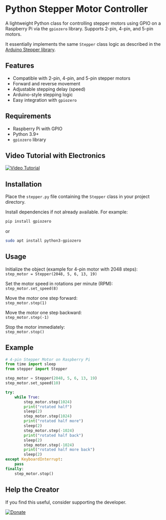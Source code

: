# Python Stepper Motor Controller

A lightweight Python class for controlling stepper motors using GPIO on a Raspberry Pi via the `gpiozero` library. Supports 2-pin, 4-pin, and 5-pin motors.

It essentially implements the same `Stepper` class logic as described in the [Arduino Stepper library](https://docs.arduino.cc/libraries/stepper/).

## Features

- Compatible with 2-pin, 4-pin, and 5-pin stepper motors  
- Forward and reverse movement  
- Adjustable stepping delay (speed)  
- Arduino-style stepping logic  
- Easy integration with `gpiozero`

## Requirements

- Raspberry Pi with GPIO  
- Python 3.9+  
- `gpiozero` library

## Video Tutorial with Electronics

[![Video Tutorial](https://img.youtube.com/vi/T8thjPohz5g/mqdefault.jpg)](https://www.youtube.com/watch?v=T8thjPohz5g)

## Installation

Place the `stepper.py` file containing the `Stepper` class in your project directory.

Install dependencies if not already available. For example:
```bash
pip install gpiozero
```
or
```bash
sudo apt install python3-gpiozero
```

## Usage

Initialize the object (example for 4-pin motor with 2048 steps):  
`step_motor = Stepper(2048, 5, 6, 13, 19)`

Set the motor speed in rotations per minute (RPM):  
`step_motor.set_speed(8)`

Move the motor one step forward:  
`step_motor.step(1)`

Move the motor one step backward:  
`step_motor.step(-1)`

Stop the motor immediately:  
`step_motor.stop()`

## Example

```python
# 4-pin Stepper Motor on Raspberry Pi
from time import sleep
from stepper import Stepper

step_motor = Stepper(2048, 5, 6, 13, 19)
step_motor.set_speed(10)

try:
    while True:
        step_motor.step(1024)
        print("rotated half")
        sleep(2)
        step_motor.step(1024)
        print("rotated half more")
        sleep(2)
        step_motor.step(-1024)
        print("rotated half back")
        sleep(2)
        step_motor.step(-1024)
        print("rotated half more back")
        sleep(2)
except KeyboardInterrupt:
    pass
finally:
    step_motor.stop()
```

## Help the Creator

If you find this useful, consider supporting the developer.

[![Donate](https://exoimages.pages.dev/buttons/donate-ora.png)](https://www.gofundme.com/f/keep-my-science-journey-alive-with-support)

